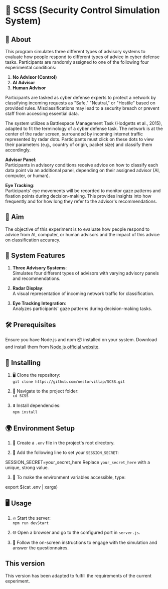 # 📡 SCSS (Security Control Simulation System)

## 📄 About
This program simulates three different types of advisory systems to evaluate how people respond to different types of advice in cyber defense tasks. Participants are randomly assigned to one of the following four experimental conditions:

1. **No Advisor (Control)**
2. **AI Advisor**
3. **Human Advisor**

Participants are tasked as cyber defense experts to protect a network by classifying incoming requests as "Safe," "Neutral," or "Hostile" based on provided rules. Misclassifications may lead to a security breach or prevent staff from accessing essential data.

The system utilizes a Battlespace Management Task (Hodgetts et al., 2015), adapted to fit the terminology of a cyber defense task. The network is at the center of the radar screen, surrounded by incoming internet traffic represented by radar dots. Participants must click on these dots to view their parameters (e.g., country of origin, packet size) and classify them accordingly.

**Advisor Panel**:  
Participants in advisory conditions receive advice on how to classify each data point via an additional panel, depending on their assigned advisor (AI, computer, or human).

**Eye Tracking**:  
Participants' eye movements will be recorded to monitor gaze patterns and fixation points during decision-making. This provides insights into how frequently and for how long they refer to the advisor's recommendations.

## 🎯 Aim
The objective of this experiment is to evaluate how people respond to advice from AI, computer, or human advisors and the impact of this advice on classification accuracy.

## 🔧 System Features

1. **Three Advisory Systems**:  
   Simulates four different types of advisors with varying advisory panels and recommendations.

2. **Radar Display**:  
   A visual representation of incoming network traffic for classification.

3. **Eye Tracking Integration**:  
   Analyzes participants' gaze patterns during decision-making tasks.

## 🛠️ Prerequisites
Ensure you have Node.js and npm 📦 installed on your system. Download and install them from [Node.js official website](https://nodejs.org/).

## 🚀 Installing

1. 🖥️ Clone the repository:  
   `git clone https://github.com/nestorvillap/SCSS.git`

2. 📁 Navigate to the project folder:  
   `cd SCSS`

3. ⬇️ Install dependencies:  
   `npm install`

## 🌍 Environment Setup

1. 📄 Create a `.env` file in the project's root directory.

2. 🔑 Add the following line to set your `SESSION_SECRET`:

SESSION_SECRET=your_secret_here
Replace `your_secret_here` with a unique, strong value.

3. 🔄 To make the environment variables accessible, type:

export $(cat .env | xargs)

## 🖥️ Usage

1. 🔥 Start the server:  
`npm run devStart`

2. 🌐 Open a browser and go to the configured port in `server.js`.

3. 🧭 Follow the on-screen instructions to engage with the simulation and answer the questionnaires.

## This version
This version has been adapted to fulfill the requirements of the current experiment.
